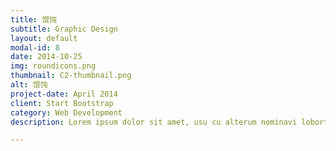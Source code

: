 ```yaml
---
title: 馄饨
subtitle: Graphic Design
layout: default
modal-id: 8
date: 2014-10-25
img: roundicons.png
thumbnail: C2-thumbnail.png
alt: 馄饨
project-date: April 2014
client: Start Bootstrap
category: Web Development
description: Lorem ipsum dolor sit amet, usu cu alterum nominavi lobortis. At duo novum diceret. Tantas apeirian vix et, usu sanctus postulant inciderint ut, populo diceret necessitatibus in vim. Cu eum dicam feugiat noluisse.

---
```

